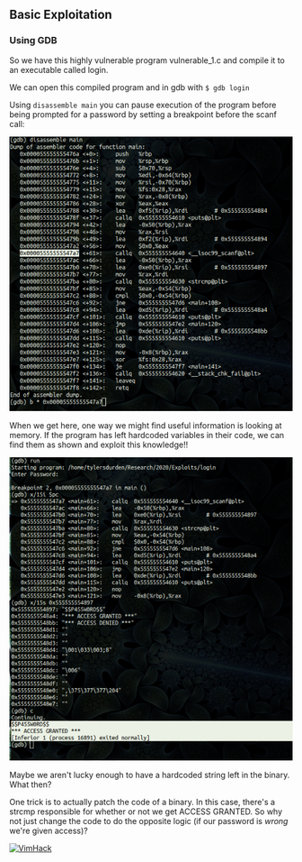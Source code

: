 ## Basic Exploitation 

### Using GDB 
So we have this highly vulnerable program vulnerable_1.c and compile it to an 
executable called login. 

We can open this compiled program and in gdb with ```$ gdb login```

Using ```disassemble main``` you can pause execution of the program before being
prompted for a password by setting a breakpoint before the scanf call:

![breakpt](https://raw.githubusercontent.com/scott-robbins/Research/master/2020/Exploits/BreakBeforePrompted.png)


When we get here, one way we might find useful information is looking at memory.
If the program has left hardcoded variables in their code, we can find them as 
shown and exploit this knowledge!!

![leaked](https://raw.githubusercontent.com/scott-robbins/Research/master/2020/Exploits/gdb_peek.png)

Maybe we aren't lucky enough to have a hardcoded string left in the binary. What then?

One trick is to actually patch the code of a binary. In this case, there's a strcmp 
responsible for whether or not we get ACCESS GRANTED. So why not just change the 
code to do the opposite logic (if our password is *wrong* we're given access)?
 
[![VimHack](https://img.youtube.com/vi/0GXW0EsP9h4/0.jpg)](https://www.youtube.com/watch?v=0GXW0EsP9h4)
